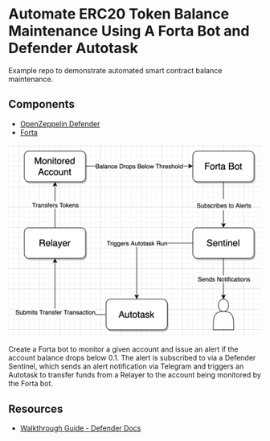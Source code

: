# Automate ERC20 Token Balance Maintenance Using A Forta Bot and Defender Autotask

Example repo to demonstrate automated smart contract balance maintenance.

## Components

- [OpenZeppelin Defender](https://defender.openzeppelin.com)
- [Forta](https://forta.network)

![Components](assets/guide-balance-automation-forta-sentinel.png)

Create a Forta bot to monitor a given account and issue an alert if the account balance drops below 0.1. The alert is subscribed to via a Defender Sentinel, which sends an alert notification via Telegram and triggers an Autotask to transfer funds from a Relayer to the account being monitored by the Forta bot.

## Resources

- [Walkthrough Guide - Defender Docs](https://docs.openzeppelin.com/defender/guide-balance-automation-forta-sentinel)
